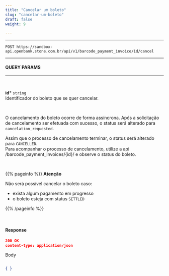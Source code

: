 ```yaml
---
title: "Cancelar um boleto"
slug: "cancelar-um-boleto"
draft: false
weight: 9

---
```

---
```http request
POST https://sandbox-api.openbank.stone.com.br/api/v1/barcode_payment_invoice/id/cancel
```
---

#### **QUERY PARAMS**
---
<br>

**id*** `string`
<br> Identificador do boleto que se quer cancelar.

<br>


O cancelamento do boleto ocorre de forma assíncrona. Após a solicitação de cancelamento ser efetuada com sucesso, o status será alterado para `cancelation_requested`.

Assim que o processo de cancelamento terminar, o status será alterado para `CANCELLED`. 
<br>Para acompanhar o processo de cancelamento, utilize a api /barcode_payment_invoices/{id}/ e observe o status do boleto.

<br>

{{% pageinfo %}}
**Atenção**

Não será possível cancelar o boleto caso:

- exista algum pagamento em progresso
- o boleto esteja com status `SETTLED`

{{% /pageinfo %}}




<br> 

#### **Response**

```JSON
200 OK
content-type: application/json
```
Body
```JSON

{ }

